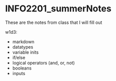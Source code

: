 # INFO2201_summerNotes
These are the notes from class that I will fill out


w1d3: 
- markdown
- datatypes
- variable inits
- if/else
- logical operators (and, or, not)
- booleans
- inputs
